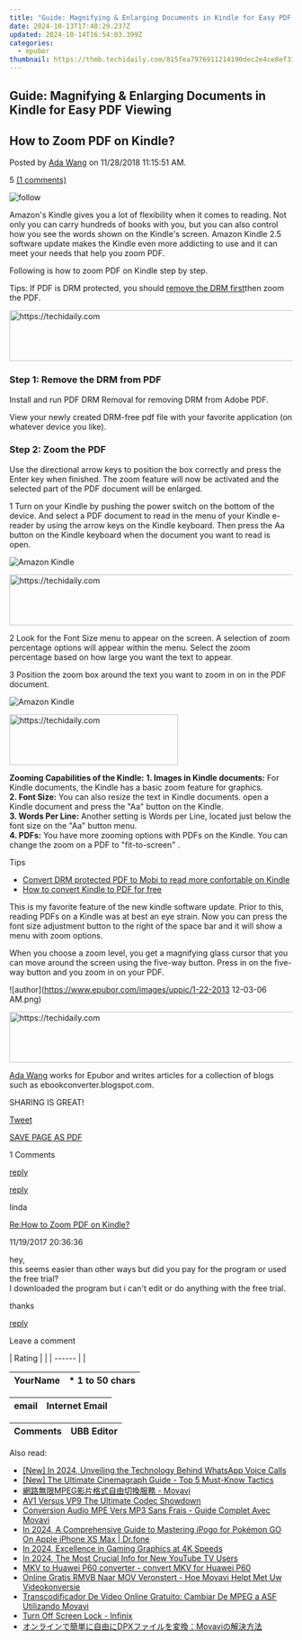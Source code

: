 ```yaml
---
title: "Guide: Magnifying & Enlarging Documents in Kindle for Easy PDF Viewing"
date: 2024-10-13T17:48:29.237Z
updated: 2024-10-14T16:54:03.399Z
categories:
  - epubor
thumbnail: https://thmb.techidaily.com/815fea7976911214190dec2e4ce8ef31c5b56fc35aca9555d7d0112a6571e067.jpg
---
```


## Guide: Magnifying & Enlarging Documents in Kindle for Easy PDF Viewing

## How to Zoom PDF on Kindle?

Posted by [Ada Wang](https://plus.google.com/+AdaWang/posts) on 11/28/2018 11:15:51 AM.

5 [(1 comments)](http://www.epubor.com/#comment-area) 

![follow](http://www.epubor.com/images/follow.png)

Amazon's Kindle gives you a lot of flexibility when it comes to reading. Not only you can carry hundreds of books with you, but you can also control how you see the words shown on the Kindle's screen. Amazon Kindle 2.5 software update makes the Kindle even more addicting to use and it can meet your needs that help you zoom PDF.

Following is how to zoom PDF on Kindle step by step.  
  
Tips: If PDF is DRM protected, you should [remove the DRM first](https://tools.techidaily.com/epubor/products/)then zoom the PDF.

[](https://tools.techidaily.com/epubor/ultimate/) [](https://tools.techidaily.com/epubor/ultimate/) 

<!-- affiliate ads begin -->
<a href="https://aligracehair.sjv.io/c/5597632/2027181/19272" target="_top" id="2027181">
  <img src="//a.impactradius-go.com/display-ad/19272-2027181" border="0" alt="https://techidaily.com" width="728" height="90"/>
</a>
<img height="0" width="0" src="https://aligracehair.sjv.io/i/5597632/2027181/19272" style="position:absolute;visibility:hidden;" border="0" />
<!-- affiliate ads end -->

### **Step 1: Remove the DRM from PDF**

Install and run PDF DRM Removal for removing DRM from Adobe PDF.

View your newly created DRM-free pdf file with your favorite application (on whatever device you like).

### **Step 2: Zoom the PDF**

Use the directional arrow keys to position the box correctly and press the Enter key when finished. The zoom feature will now be activated and the selected part of the PDF document will be enlarged.

1 Turn on your Kindle by pushing the power switch on the bottom of the device. And select a PDF document to read in the menu of your Kindle e-reader by using the arrow keys on the Kindle keyboard. Then press the Aa button on the Kindle keyboard when the document you want to read is open.

![Amazon Kindle](https://www.epubor.com/images/remote/D4/1D/D41D8C_DSC02371-462x542.jpg "amazon kindle")

<!-- affiliate ads begin -->
<a href="https://aligracehair.sjv.io/c/5597632/1938698/19272" target="_top" id="1938698">
  <img src="//a.impactradius-go.com/display-ad/19272-1938698" border="0" alt="https://techidaily.com" width="728" height="90"/>
</a>
<img height="0" width="0" src="https://aligracehair.sjv.io/i/5597632/1938698/19272" style="position:absolute;visibility:hidden;" border="0" />
<!-- affiliate ads end -->

2 Look for the Font Size menu to appear on the screen. A selection of zoom percentage options will appear within the menu. Select the zoom percentage based on how large you want the text to appear.

3 Position the zoom box around the text you want to zoom in on in the PDF document.

![Amazon Kindle](https://www.epubor.com/images/remote/D4/1D/D41D8C_DSC02372-462x539.jpg "amazon kindle")  
  

<!-- affiliate ads begin -->
<a href="https://aligracehair.sjv.io/c/5597632/1868586/19272" target="_top" id="1868586">
  <img src="//a.impactradius-go.com/display-ad/19272-1868586" border="0" alt="https://techidaily.com" width="300" height="90"/>
</a>
<img height="0" width="0" src="https://aligracehair.sjv.io/i/5597632/1868586/19272" style="position:absolute;visibility:hidden;" border="0" />
<!-- affiliate ads end -->

**Zooming Capabilities of the Kindle:** 
**1\. Images in Kindle documents:** For Kindle documents, the Kindle has a basic zoom feature for graphics.  
**2\. Font Size:** You can also resize the text in Kindle documents. open a Kindle document and press the "Aa" button on the Kindle.  
**3\. Words Per Line:** Another setting is Words per Line, located just below the font size on the "Aa" button menu.   
**4\. PDFs:** You have more zooming options with PDFs on the Kindle. You can change the zoom on a PDF to "fit-to-screen" .

Tips

* [Convert DRM protected PDF to Mobi to read more confortable on Kindle](https://tools.techidaily.com/epubor/products/)
* [How to convert Kindle to PDF for free](https://tools.techidaily.com/epubor/products/)

This is my favorite feature of the new kindle software update. Prior to this, reading PDFs on a Kindle was at best an eye strain. Now you can press the font size adjustment button to the right of the space bar and it will show a menu with zoom options.

  
When you choose a zoom level, you get a magnifying glass cursor that you can move around the screen using the five-way button. Press in on the five-way button and you zoom in on your PDF.

[](https://tools.techidaily.com/epubor/ultimate/) [](https://tools.techidaily.com/epubor/ultimate/) 

![author](https://www.epubor.com/images/uppic/1-22-2013 12-03-06 AM.png)

<!-- affiliate ads begin -->
<a href="https://appsumo.8odi.net/c/5597632/2049387/7443" target="_top" id="2049387">
  <img src="//a.impactradius-go.com/display-ad/7443-2049387" border="0" alt="https://techidaily.com" width="728" height="90"/>
</a>
<img height="0" width="0" src="https://appsumo.8odi.net/i/5597632/2049387/7443" style="position:absolute;visibility:hidden;" border="0" />
<!-- affiliate ads end -->

[Ada Wang](https://plus.google.com/+AdaWang/posts) works for Epubor and writes articles for a collection of blogs such as ebookconverter.blogspot.com.

SHARING IS GREAT!

[Tweet](https://twitter.com/share) 

[SAVE PAGE AS PDF](https://tools.techidaily.com/epubor/products/) 

1 Comments

[reply](https://tools.techidaily.com/epubor/products/) 

[reply](https://tools.techidaily.com/epubor/products/) 

linda

[Re:How to Zoom PDF on Kindle?](https://tools.techidaily.com/epubor/products/)

11/19/2017 20:36:36

hey,   
 this seems easier than other ways but did you pay for the program or used the free trial?  
 I downloaded the program but i can't edit or do anything with the free trial.

 thanks   

[reply](https://tools.techidaily.com/epubor/products/) 

Leave a comment

| Rating |  |
| ------ |  |

| YourName | \*  1 to 50 chars |
| -------- | ----------------- |

| email | Internet Email |
| ----- | -------------- |

| Comments | UBB Editor |
| -------- | ---------- |

<ins class="adsbygoogle"
     style="display:block"
     data-ad-format="autorelaxed"
     data-ad-client="ca-pub-7571918770474297"
     data-ad-slot="1223367746"></ins>

<ins class="adsbygoogle"
     style="display:block"
     data-ad-client="ca-pub-7571918770474297"
     data-ad-slot="8358498916"
     data-ad-format="auto"
     data-full-width-responsive="true"></ins>

<span class="atpl-alsoreadstyle">Also read:</span>
<div><ul>
<li><a href="https://fox-links.techidaily.com/new-in-2024-unveiling-the-technology-behind-whatsapp-voice-calls/"><u>[New] In 2024, Unveiling the Technology Behind WhatsApp Voice Calls</u></a></li>
<li><a href="https://some-approaches.techidaily.com/new-the-ultimate-cinemagraph-guide-top-5-must-know-tactics/"><u>[New] The Ultimate Cinemagraph Guide - Top 5 Must-Know Tactics</u></a></li>
<li><a href="https://solve-howtos.techidaily.com/1726226545642-mpeg-movavi/"><u>網路無限MPEG影片格式自由切換服務 - Movavi</u></a></li>
<li><a href="https://extra-resources.techidaily.com/av1-versus-vp9-the-ultimate-codec-showdown/"><u>AV1 Versus VP9 The Ultimate Codec Showdown</u></a></li>
<li><a href="https://solve-howtos.techidaily.com/conversion-audio-mpe-vers-mp3-sans-frais-guide-complet-avec-movavi/"><u>Conversion Audio MPE Vers MP3 Sans Frais - Guide Complet Avec Movavi</u></a></li>
<li><a href="https://ios-pokemon-go.techidaily.com/in-2024-a-comprehensive-guide-to-mastering-ipogo-for-pokemon-go-on-apple-iphone-xs-max-drfone-by-drfone-virtual-ios/"><u>In 2024, A Comprehensive Guide to Mastering iPogo for Pokémon GO On Apple iPhone XS Max | Dr.fone</u></a></li>
<li><a href="https://fox-friendly.techidaily.com/in-2024-excellence-in-gaming-graphics-at-4k-speeds/"><u>In 2024, Excellence in Gaming Graphics at 4K Speeds</u></a></li>
<li><a href="https://youtube-zero.techidaily.com/24-the-most-crucial-info-for-new-youtube-tv-users/"><u>In 2024, The Most Crucial Info for New YouTube TV Users</u></a></li>
<li><a href="https://review-topics.techidaily.com/mkv-to-huawei-p60-converter-convert-mkv-for-huawei-p60-by-aiseesoft-video-converter-play-mkv-on-android/"><u>MKV to Huawei P60 converter - convert MKV for Huawei P60</u></a></li>
<li><a href="https://solve-howtos.techidaily.com/online-gratis-rmvb-naar-mov-veronstert-hoe-movavi-helpt-met-uw-videokonversie/"><u>Online Gratis RMVB Naar MOV Veronstert - Hoe Movavi Helpt Met Uw Videokonversie</u></a></li>
<li><a href="https://solve-howtos.techidaily.com/transcodificador-de-video-online-gratuito-cambiar-de-mpeg-a-asf-utilizando-movavi/"><u>Transcodificador De Video Online Gratuito: Cambiar De MPEG a ASF Utilizando Movavi</u></a></li>
<li><a href="https://techidaily.com/turn-off-screen-lock-infinix-by-drfone-android-unlock-android-unlock/"><u>Turn Off Screen Lock - Infinix</u></a></li>
<li><a href="https://tech-savvy.techidaily.com/dpxmovavi/"><u>オンラインで簡単に自由にDPXファイルを変換：Movaviの解決方法</u></a></li>
</ul></div>

